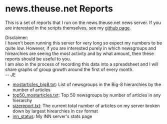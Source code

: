 news.theuse.net Reports
=======================

This is a set of reports that I run on the news.theuse.net news server.
If you are interested in the scripts themselves, see my [github
page](https://github.com/tgeek77/Usenet_Scripts).

Disclaimer:\
I haven\'t been running this server for very long so expect my numbers
to be quite low. However, if you are interested purely in which
newsgroups and hirearchies are seeing the most activity and by what
amount, then these reports should be useful to you.\
I am also in the process of recording this data into a spreadsheet and I
will share graphs of group growth around the first of every month.\
\-- JE

-   [mostarticles\_big8.txt](https://theuse.net/reports/mostarticles_big8.txt):
    List of newsgroups in the Big-8 hierarchies by the number of
    articles
-   [top50\_mostarticles.txt](https://theuse.net/reports/top50_mostarticles.txt):
    Top 50 newsgroups by number of articles in any hierarchy
-   [sizereport.txt](https://theuse.net/reports/sizereport.txt): The
    current total number of articles on my server broken down by largest
    hirearchies in csv format
-   [inn\_status](https://theuse.net/inn/inn_status.html): My INN
    server\'s stats page
